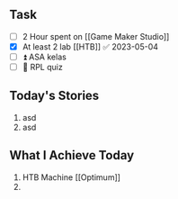 ## Task

- [ ] 2 Hour spent on [[Game Maker Studio]]
- [x] At least 2 lab [[HTB]] ✅ 2023-05-04
- [ ] ⏫ ASA kelas
- [ ] 🔼 RPL quiz

## Today's Stories

1. asd
2. asd

## What I Achieve Today

1. HTB Machine [[Optimum]]
2. 
